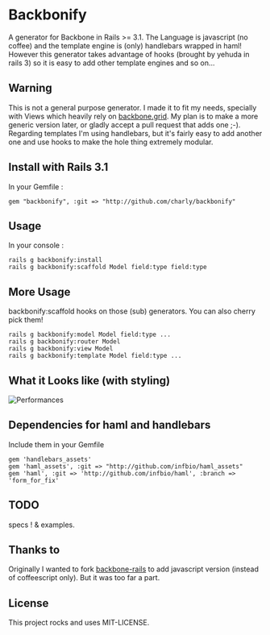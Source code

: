 # Backbonify
A generator for Backbone in Rails >= 3.1. The Language is javascript (no coffee)
and the template engine is (only) handlebars wrapped in haml! However this generator takes advantage of hooks (brought by yehuda in rails 3) so it is easy to add other template
engines and so on...

## Warning
This is not a general purpose generator. I made it to fit my needs, specially with Views which heavily rely on [backbone.grid][2]. My plan is to make a more generic version later, or gladly accept a pull request that adds one ;-). Regarding templates I'm using handlebars, but it's fairly easy to add another one and use hooks to make the hole thing extremely modular.


## Install with Rails 3.1
In your Gemfile :

    gem "backbonify", :git => "http://github.com/charly/backbonify"


## Usage
In your console :

    rails g backbonify:install
    rails g backbonify:scaffold Model field:type field:type

## More Usage
backbonify:scaffold hooks on those (sub) generators. You can also cherry pick them!

    rails g backbonify:model Model field:type ...
    rails g backbonify:router Model
    rails g backbonify:view Model
    rails g backbonify:template Model field:type ...

## What it Looks like (with styling)

![Performances](/charly/backbonify/blob/master/examples/bb.perf.png)

## Dependencies for haml and handlebars
Include them in your Gemfile

    gem 'handlebars_assets'
    gem 'haml_assets', :git => "http://github.com/infbio/haml_assets"
    gem 'haml', :git => 'http://github.com/infbio/haml', :branch => 'form_for_fix'

## TODO
specs ! & examples.

## Thanks to
Originally I wanted to fork [backbone-rails][1] to add javascript version
(instead of coffeescript only). But it was too far a part.

## License
This project rocks and uses MIT-LICENSE.

[1]: https://github.com/codebrew/backbone-rails
[2]: https://github.com/charly/backbone.grid